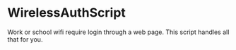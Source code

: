 # WirelessAuthScript
Work or school wifi require login through a web page. This script handles all that for you.
